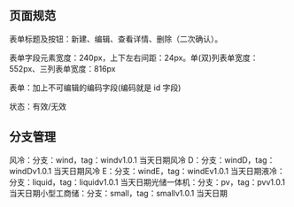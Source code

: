 ## 页面规范

表单标题及按钮：新建、编辑、查看详情、删除（二次确认）。

表单字段元素宽度：240px，上下左右间距：24px。单(双)列表单宽度：552px、三列表单宽度：816px

表单：加上不可编辑的编码字段(编码就是 id 字段)

状态：有效/无效

## 分支管理

风冷：分支：wind，tag：windv1.0.1 当天日期风冷 D：分支：windD，tag：windDv1.0.1 当天日期风冷 E：分支：windE，tag：windEv1.0.1 当天日期液冷：分支：liquid，tag：liquidv1.0.1 当天日期光储一体机：分支：pv，tag：pvv1.0.1 当天日期小型工商储：分支：small，tag：smallv1.0.1 当天日期
